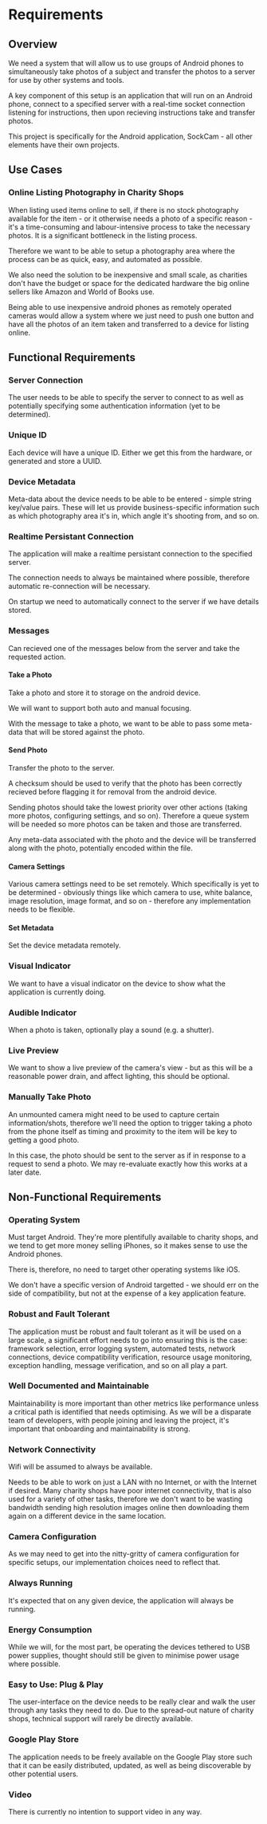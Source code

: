 Requirements
============

## Overview

We need a system that will allow us to use groups of Android phones to simultaneously take photos of a subject and transfer the photos to a server for use by other systems and tools.

A key component of this setup is an application that will run on an Android phone, connect to a specified server with a real-time socket connection listening for instructions, then upon recieving instructions take and transfer photos.

This project is specifically for the Android application, SockCam - all other elements have their own projects.

## Use Cases

### Online Listing Photography in Charity Shops

When listing used items online to sell, if there is no stock photography available for the item - or it otherwise needs a photo of a specific reason - it's a time-consuming and labour-intensive process to take the necessary photos.  It is a significant bottleneck in the listing process.

Therefore we want to be able to setup a photography area where the process can be as quick, easy, and automated as possible.

We also need the solution to be inexpensive and small scale, as charities don't have the budget or space for the dedicated hardware the big online sellers like Amazon and World of Books use.

Being able to use inexpensive android phones as remotely operated cameras would allow a system where we just need to push one button and have all the photos of an item taken and transferred to a device for listing online.

## Functional Requirements

### Server Connection

The user needs to be able to specify the server to connect to as well as potentially specifying some authentication information (yet to be determined).

### Unique ID

Each device will have a unique ID.  Either we get this from the hardware, or generated and store a UUID.

### Device Metadata

Meta-data about the device needs to be able to be entered - simple string key/value pairs.  These will let us provide business-specific information such as which photography area it's in, which angle it's shooting from, and so on.

### Realtime Persistant Connection

The application will make a realtime persistant connection to the specified server.

The connection needs to always be maintained where possible, therefore automatic re-connection will be necessary.

On startup we need to automatically connect to the server if we have details stored.

### Messages

Can recieved one of the messages below from the server and take the requested action.

#### Take a Photo

Take a photo and store it to storage on the android device.

We will want to support both auto and manual focusing.

With the message to take a photo, we want to be able to pass some meta-data that will be stored against the photo.

#### Send Photo

Transfer the photo to the server.

A checksum should be used to verify that the photo has been correctly recieved before flagging it for removal from the android device.

Sending photos should take the lowest priority over other actions (taking more photos, configuring settings, and so on).  Therefore a queue system will be needed so more photos can be taken and those are transferred.

Any meta-data associated with the photo and the device will be transferred along with the photo, potentially encoded within the file.

#### Camera Settings

Various camera settings need to be set remotely.  Which specifically is yet to be determined - obviously things like which camera to use, white balance, image resolution, image format, and so on - therefore any implementation needs to be flexible.

#### Set Metadata

Set the device metadata remotely.

### Visual Indicator

We want to have a visual indicator on the device to show what the application is currently doing.

### Audible Indicator

When a photo is taken, optionally play a sound (e.g. a shutter).

### Live Preview

We want to show a live preview of the camera's view - but as this will be a reasonable power drain, and affect lighting, this should be optional.

### Manually Take Photo

An unmounted camera might need to be used to capture certain information/shots, therefore we'll need the option to trigger taking a photo from the phone itself as timing and proximity to the item will be key to getting a good photo.

In this case, the photo should be sent to the server as if in response to a request to send a photo.  We may re-evaluate exactly how this works at a later date.

## Non-Functional Requirements

### Operating System

Must target Android.  They're more plentifully available to charity shops, and we tend to get more money selling iPhones, so it makes sense to use the Android phones.

There is, therefore, no need to target other operating systems like iOS.

We don't have a specific version of Android targetted - we should err on the side of compatibility, but not at the expense of a key application feature.

### Robust and Fault Tolerant

The application must be robust and fault tolerant as it will be used on a large scale, a significant effort needs to go into ensuring this is the case: framework selection, error logging system, automated tests, network connections, device compatibility verification, resource usage monitoring, exception handling, message verification, and so on all play a part.

### Well Documented and Maintainable

Maintainability is more important than other metrics like performance unless a critical path is identified that needs optimising.  As we will be a disparate team of developers, with people joining and leaving the project, it's important that onboarding and maintainability is strong.

### Network Connectivity

Wifi will be assumed to always be available.

Needs to be able to work on just a LAN with no Internet, or with the Internet if desired.  Many charity shops have poor internet connectivity, that is also used for a variety of other tasks, therefore we don't want to be wasting bandwidth sending high resolution images online then downloading them again on a different device in the same location.

### Camera Configuration

As we may need to get into the nitty-gritty of camera configuration for specific setups, our implementation choices need to reflect that.

### Always Running

It's expected that on any given device, the application will always be running.

### Energy Consumption

While we will, for the most part, be operating the devices tethered to USB power supplies, thought should still be given to minimise power usage where possible.

### Easy to Use: Plug & Play

The user-interface on the device needs to be really clear and walk the user through any tasks they need to do.  Due to the spread-out nature of charity shops, technical support will rarely be directly available.

### Google Play Store

The application needs to be freely available on the Google Play store such that it can be easily distributed, updated, as well as being discoverable by other potential users.

### Video

There is currently no intention to support video in any way.